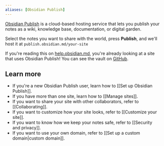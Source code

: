 ```yaml
---
aliases: [Obsidian Publish]
---
```


[Obsidian Publish](https://obsidian.md/publish) is a cloud-based hosting service that lets you publish your notes as a wiki, knowledge base, documentation, or digital garden.

Select the notes you want to share with the world, press **Publish**, and we'll host it at `publish.obsidian.md/your-site`

If you're reading this on [help.obsidian.md](https://help.obsidian.md), you're already looking at a site that uses Obsidian Publish! You can see the vault on [GitHub](https://github.com/obsidianmd/obsidian-docs).

## Learn more

- If you're a new Obsidian Publish user, learn how to [[Set up Obsidian Publish]].
- If you have more than one site, learn how to [[Manage sites]].
- If you want to share your site with other collaborators, refer to [[Collaborating]].
- If you want to customize how your site looks, refer to [[Customize your site]].
- If you want to know how we keep your notes safe, refer to [[Security and privacy]].
- If you want to use your own domain, refer to [[Set up a custom domain|custom domain]].
